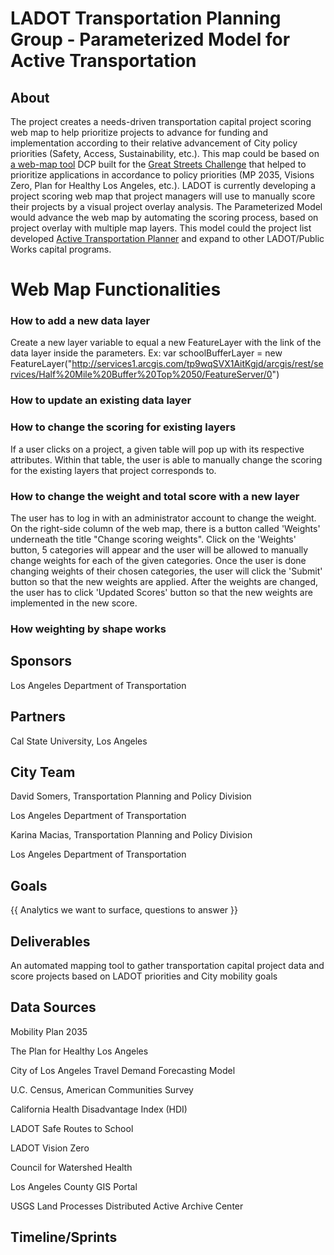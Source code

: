 # LADOT Transportation Planning Group - Parameterized Model for Active Transportation 

## About

The project creates a needs-driven transportation capital project scoring web map to help prioritize projects to advance for funding and implementation according to their relative advancement of City policy priorities (Safety, Access, Sustainability, etc.). This map could be based on [a web-map tool](https://ladcp.maps.arcgis.com/apps/webappviewer/index.html?id=02d509dfe1ea458da1157b516249f4d9) DCP built for the [Great Streets Challenge](http://lagreatstreets.org/2016-challenge/) that helped to prioritize applications in accordance to policy priorities (MP 2035, Visions Zero, Plan for Healthy Los Angeles, etc.). LADOT is currently developing a project scoring web map that project managers will use to manually score their projects by a visual project overlay analysis. The Parameterized Model would advance the web map by automating the scoring process, based on project overlay with multiple map layers. This model could the project list developed [Active Transportation Planner](http://dsf.lacity.org/dot-active-transportation-planner) and expand to other LADOT/Public Works capital programs.

# Web Map Functionalities 

### How to add a new data layer

Create a new layer variable to equal a new FeatureLayer with the link of the data layer inside the parameters.
Ex:
var schoolBufferLayer = new FeatureLayer("http://services1.arcgis.com/tp9wqSVX1AitKgjd/arcgis/rest/services/Half%20Mile%20Buffer%20Top%2050/FeatureServer/0")

### How to update an existing data layer



### How to change the scoring for existing layers

If a user clicks on a project, a given table will pop up with its respective attributes. Within that table, the user is able to manually change the scoring for the existing layers that project corresponds to.

### How to change the weight and total score with a new layer

The user has to log in with an administrator account to change the weight.  On the right-side column of the web map, there is a button called 'Weights' underneath the title "Change scoring weights".  Click on the 'Weights' button, 5 categories will appear and the user will be allowed to manually change weights for each of the given categories. Once the user is done changing weights of their chosen categories, the user will click the 'Submit' button so that the new weights are applied. After the weights are changed, the user has to click 'Updated Scores' button so that the new weights are implemented in the new score.  

### How weighting by shape works



## Sponsors

Los Angeles Department of Transportation 

## Partners

Cal State University, Los Angeles

## City Team

David Somers, Transportation Planning and Policy Division 

Los Angeles Department of Transportation

Karina Macias, Transportation Planning and Policy Division 

Los Angeles Department of Transportation

## Goals

{{ Analytics we want to surface, questions to answer }} 

## Deliverables

An automated mapping tool to gather transportation capital project data and score projects based on LADOT priorities and City mobility goals 

## Data Sources

Mobility Plan 2035

The Plan for Healthy Los Angeles

City of Los Angeles Travel Demand Forecasting Model

U.C. Census, American Communities Survey

California Health Disadvantage Index (HDI)

LADOT Safe Routes to School

LADOT Vision Zero

Council for Watershed Health

Los Angeles County GIS Portal

USGS Land Processes Distributed Active Archive Center

## Timeline/Sprints

